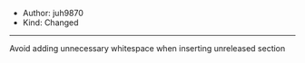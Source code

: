 - Author: juh9870
- Kind: Changed
---
Avoid adding unnecessary whitespace when inserting unreleased section